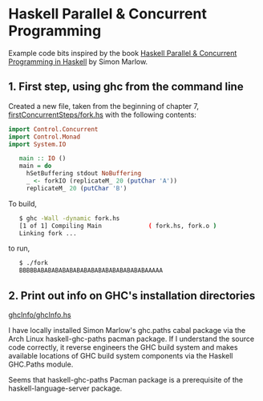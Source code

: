 # Haskell Parallel & Concurrent Programming

Example code bits inspired by the book
[Haskell Parallel & Concurrent Programming in Haskell](http://shop.oreilly.com/product/0636920026365.do)
by Simon Marlow.

## 1. First step, using ghc from the command line

Created a new file, taken from the beginning of chapter 7,
[firstConcurrentSteps/fork.hs](firstConcurrentSteps/fork.hs)
with the following contents:

```haskell
import Control.Concurrent
import Control.Monad
import System.IO

   main :: IO ()
   main = do
     hSetBuffering stdout NoBuffering
     _ <- forkIO (replicateM_ 20 (putChar 'A'))
     replicateM_ 20 (putChar 'B')
```

To build,

```bash
   $ ghc -Wall -dynamic fork.hs
   [1 of 1] Compiling Main             ( fork.hs, fork.o )
   Linking fork ...
```

to run,

```bash
   $ ./fork
   BBBBBABABABABABABABABABABABABABABABAAAAA
```

## 2. Print out info on GHC's installation directories

[ghcInfo/ghcInfo.hs](ghcInfo/ghcInfo.hs)

I have locally installed Simon Marlow's ghc.paths cabal package via
the Arch Linux haskell-ghc-paths pacman package.  If I understand the
source code correctly, it reverse engineers the GHC build system and
makes available locations of GHC build system components via the Haskell
GHC.Paths module.

Seems that haskell-ghc-paths Pacman package is a prerequisite of the
haskell-language-server package.
